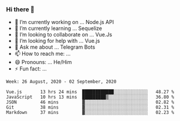 ### Hi there 👋

- 🔭 I’m currently working on ... Node.js API
- 🌱 I’m currently learning ... Sequelize
- 👯 I’m looking to collaborate on ... Vue.Js
- 🤔 I’m looking for help with ... Vue.js
- 💬 Ask me about ... Telegram Bots 
- 📫 How to reach me: ... 
- 😄 Pronouns: ... He/Him
- ⚡ Fun fact: ... 


<!--START_SECTION:waka-->
```text
Week: 26 August, 2020 - 02 September, 2020

Vue.js       13 hrs 24 mins  ████████████░░░░░░░░░░░░░   48.27 % 
JavaScript   10 hrs 13 mins  █████████▒░░░░░░░░░░░░░░░   36.80 % 
JSON         46 mins         ▓░░░░░░░░░░░░░░░░░░░░░░░░   02.82 % 
Git          38 mins         ▓░░░░░░░░░░░░░░░░░░░░░░░░   02.31 % 
Markdown     37 mins         ▓░░░░░░░░░░░░░░░░░░░░░░░░   02.23 % 
```
<!--END_SECTION:waka-->

<!--
**therealstein/therealstein** is a ✨ _special_ ✨ repository because its `README.md` (this file) appears on your GitHub profile.

Here are some ideas to get you started:

- 🔭 I’m currently working on ...
- 🌱 I’m currently learning ...
- 👯 I’m looking to collaborate on ...
- 🤔 I’m looking for help with ...
- 💬 Ask me about ...
- 📫 How to reach me: ...
- 😄 Pronouns: ...
- ⚡ Fun fact: ...
-->

